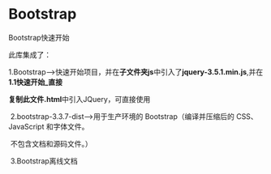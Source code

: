 # Bootstrap
Bootstrap快速开始

此库集成了：

​	1.Bootstrap——>快速开始项目，并在**子文件夹js**中引入了**jquery-3.5.1.min.js**,并在**1.1快速开始_直接**

**复制此文件.html**中引入JQuery，可直接使用

​	2.bootstrap-3.3.7-dist——>用于生产环境的 Bootstrap（编译并压缩后的 CSS、JavaScript 和字体文件。

​													不包含文档和源码文件。）

​	3.Bootstrap离线文档